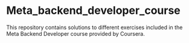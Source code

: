 # Meta_backend_developer_course
This repository contains solutions to different exercises included in the Meta Backend Developer course provided by Coursera.
